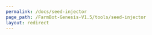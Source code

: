 ```yaml
---
permalink: /docs/seed-injector
page_path: /FarmBot-Genesis-V1.5/tools/seed-injector
layout: redirect
---
```

